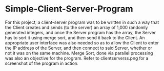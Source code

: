 # Simple-Client-Server-Program

For this project, a client-server program was to be written in such a way that the Client creates and sends (to the server) an array of 1,000 randomly generated integers, and once the Server program has the array, the Server has to sort it using merge sort, and then send it back to the Client. An appropriate user interface was also needed so as to allow the Client to enter the IP address of the Server, and then connect to said Server, whether or not it was on the same machine. Merge Sort, done via parallel processing was also an objective for the program. Refer to clientserverss.png for a screenshot of the program in action. 

